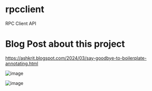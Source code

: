 # rpcclient
RPC Client API

# Blog Post about this project

https://ashkrit.blogspot.com/2024/03/say-goodbye-to-boilerplate-annotating.html


![image](https://github.com/ashkrit/rpcclient/assets/1784768/7378165a-5891-4b4b-bce0-96da3e9ab532)



![image](https://github.com/ashkrit/rpcclient/assets/1784768/773c8f1e-bd50-4559-a121-1bb8cd9aa114)

